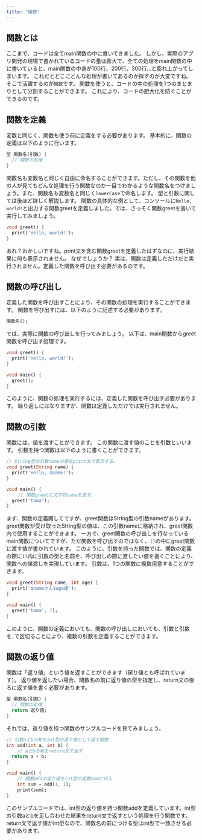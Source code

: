 ```yaml
---
title: "関数"
---
```


## 関数とは
ここまで、コードは全てmain関数の中に書いてきました。
しかし、実際のアプリ開発の現場で書かれているコードの量は膨大で、全ての処理をmain関数の中に書いていると、main関数の中身が100行、200行、300行…と膨れ上がってしまいます。
これだとどこにどんな処理が書いてあるのか探すのが大変ですね。
そこで活躍するのが`関数`です。
関数を使うと、コードの中の処理を1つのまとまりとして分割することができます。
これにより、コードの肥大化を防ぐことができるのです。

## 関数を定義
変数と同じく、関数も使う前に定義をする必要があります。
基本的に、関数の定義は以下のように行います。
```dart
型 関数名(引数) {
  // 関数の処理
}
```
関数名も変数名と同じく自由に命名することができます。ただし、その関数を他の人が見てもどんな処理を行う関数なのか一目でわかるような関数名をつけましょう。また、関数名も変数名と同じく`lowerCase`で命名します。
型と引数に関しては後ほど詳しく解説します。
関数の具体的な例として、コンソールに`Hello, world!`と出力する関数greetを定義しました。では、さっそく関数greetを書いて実行してみましょう。
```dart
void greet() {
  print('Hello, world!');
}
```

あれ？おかしいですね。print文を含む関数greetを定義したはずなのに、実行結果に何も表示されません。
なぜでしょうか？
実は、関数は定義しただけだと実行されません。定義した関数を呼び出す必要があるのです。

## 関数の呼び出し
定義した関数を呼び出すことにより、その関数の処理を実行することができます。
関数を呼び出すには、以下のように記述する必要があります。
```dart
関数名();
```
では、実際に関数の呼び出しを行ってみましょう。
以下は、main関数からgreet関数を呼び出す処理です。

```dart
void greet() {
  print('Hello, world!');
}

void main() {
  greet();
}
```

このように、関数の処理を実行するには、定義した関数を呼び出す必要があります。
繰り返しにはなりますが、関数は定義しただけでは実行されません。

## 関数の引数
関数には、値を渡すことができます。
この関数に渡す値のことを引数といいます。
引数を持つ関数は以下のように書くことができます。

```dart
// String型の引数nameの値をprint文で表示する。
void greet(String name) {
  print('Hello, $name!');
}

void main() {
　　 // 関数greetに文字列tamaを渡す。
  greet('tama');
}
```

まず、関数の定義関してですが、greet関数はString型の引数nameがあります。
greet関数が受け取ったString型の値は、この引数nameに格納され、greet関数内で使用することができます。
一方で、greet関数の呼び出しを行なっているmain関数についてですが、ただ関数を呼び出すのではなく、`()`の中にgreet関数に渡す値が書かれています。
このように、引数を持った関数では、関数の定義の際に`()`内に引数の型と名前を、呼び出しの際に渡したい値を書くことにより、関数への値渡しを実現しています。
引数は、1つの関数に複数用意することができます。

```dart
void greet(String name, int age) {
  print('$nameさん$age歳');
}

void main() {
  greet('tama', 7);
}
```

このように、関数の定義においても、関数の呼び出しにおいても、引数と引数を`,`で区切ることにより、複数の引数を定義することができます。

## 関数の返り値
関数は「返り値」という値を返すことができます（戻り値とも呼ばれています）。
返り値を返したい場合、関数名の前に返り値の型を指定し、return文の後ろに返す値を書く必要があります。
```dart
型 関数名(引数) {
  // 関数の処理
  return 返り値;
}
```
それでは、返り値を持つ関数のサンプルコードを見てみましょう。

```dart
// 引数aとbの和をint型の返り値として返す関数
int add(int a, int b) {
	// aとbの和をreturn文で返す
  return a + b;
}

void main() {
	// 関数addの返り値をint型の変数sumに代入
	int sum = add(1, 1);
	print(sum);
}
```
    
このサンプルコードでは、int型の返り値を持つ関数addを定義しています。int型の引数aとbを足し合わせた結果をreturn文で返すという処理を行う関数です。return文で返す値がint型なので、関数名の前につける型はint型で一致させる必要があります。
